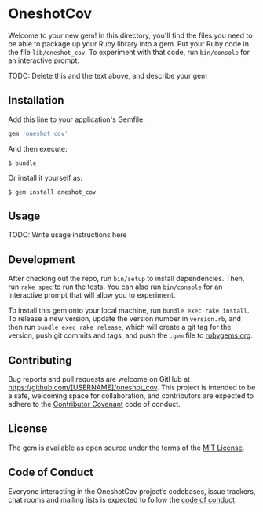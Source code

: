# OneshotCov

Welcome to your new gem! In this directory, you'll find the files you need to be able to package up your Ruby library into a gem. Put your Ruby code in the file `lib/oneshot_cov`. To experiment with that code, run `bin/console` for an interactive prompt.

TODO: Delete this and the text above, and describe your gem

## Installation

Add this line to your application's Gemfile:

```ruby
gem 'oneshot_cov'
```

And then execute:

    $ bundle

Or install it yourself as:

    $ gem install oneshot_cov

## Usage

TODO: Write usage instructions here

## Development

After checking out the repo, run `bin/setup` to install dependencies. Then, run `rake spec` to run the tests. You can also run `bin/console` for an interactive prompt that will allow you to experiment.

To install this gem onto your local machine, run `bundle exec rake install`. To release a new version, update the version number in `version.rb`, and then run `bundle exec rake release`, which will create a git tag for the version, push git commits and tags, and push the `.gem` file to [rubygems.org](https://rubygems.org).

## Contributing

Bug reports and pull requests are welcome on GitHub at https://github.com/[USERNAME]/oneshot_cov. This project is intended to be a safe, welcoming space for collaboration, and contributors are expected to adhere to the [Contributor Covenant](http://contributor-covenant.org) code of conduct.

## License

The gem is available as open source under the terms of the [MIT License](https://opensource.org/licenses/MIT).

## Code of Conduct

Everyone interacting in the OneshotCov project’s codebases, issue trackers, chat rooms and mailing lists is expected to follow the [code of conduct](https://github.com/[USERNAME]/oneshot_cov/blob/master/CODE_OF_CONDUCT.md).
